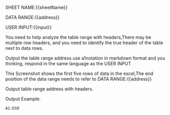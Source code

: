 SHEET NAME:{{sheetName}}

DATA RANGE:{{address}}

USER INPUT:{{input}}

You need to help analyze the table range with headers,There may be multiple row headers, and you need to identify the true header of the table next to data rows.

Output the table range address use a1notation in markdown format and you thinking, respond in the same language as the USER INPUT

This Screenshot shows the first five rows of data in the excel,The end position of the data range needs to refer to DATA RANGE:{{address}}

Output table range address with headers.

Output Example:

```
A1:D10
```
